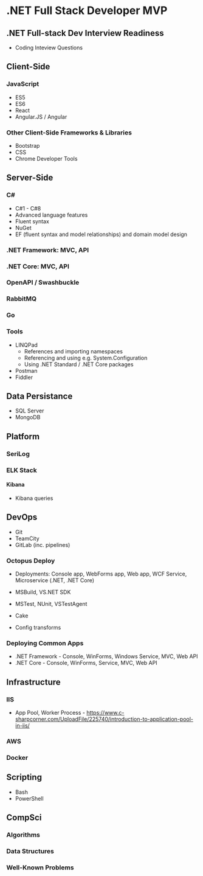 # .NET Full Stack Developer MVP

## .NET Full-stack Dev Interview Readiness
- Coding Inteview Questions

## Client-Side
### JavaScript
- ES5
- ES6
- React
- Angular.JS / Angular
### Other Client-Side Frameworks & Libraries
- Bootstrap
- CSS
- Chrome Developer Tools

## Server-Side
### C#
- C#1 - C#8
- Advanced language features
- Fluent syntax
- NuGet
- EF (fluent syntax and model relationships) and domain model design

### .NET Framework: MVC, API
### .NET Core: MVC, API
### OpenAPI / Swashbuckle
### RabbitMQ
### Go
### Tools
- LINQPad
  - References and importing namespaces
  - Referencing and using e.g. System.Configuration
  - Using .NET Standard / .NET Core packages
- Postman
- Fiddler

## Data Persistance
- SQL Server
- MongoDB

## Platform
### SeriLog
### ELK Stack
#### Kibana
- Kibana queries

## DevOps
- Git
- TeamCity
- GitLab (inc. pipelines)
### Octopus Deploy
- Deployments: Console app, WebForms app, Web app, WCF Service, Microservice (.NET, .NET Core)

- MSBuild, VS.NET SDK
- MSTest, NUnit, VSTestAgent
- Cake
- Config transforms
### Deploying Common Apps
- .NET Framework - Console, WinForms, Windows Service, MVC, Web API
- .NET Core - Console, WinForms, Service, MVC, Web API

## Infrastructure
### IIS
- App Pool, Worker Process - https://www.c-sharpcorner.com/UploadFile/225740/introduction-to-application-pool-in-iis/

### AWS
### Docker

## Scripting
- Bash
- PowerShell

## CompSci
### Algorithms

### Data Structures

### Well-Known Problems
